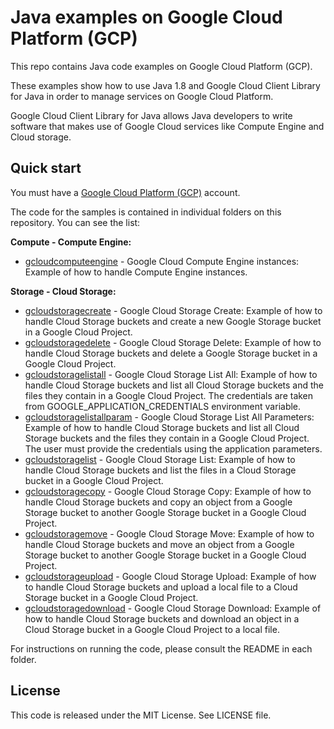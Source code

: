 # Java examples on Google Cloud Platform (GCP)

This repo contains Java code examples on Google Cloud Platform (GCP).

These examples show how to use Java 1.8 and Google Cloud Client Library for Java in order to manage services on Google Cloud Platform.

Google Cloud Client Library for Java allows Java developers to write software that makes use of Google Cloud services like Compute Engine and Cloud storage.

## Quick start

You must have a [Google Cloud Platform (GCP)](http://cloud.google.com/) account.

The code for the samples is contained in individual folders on this repository. You can see the list:

**Compute - Compute Engine:**

* [gcloudcomputeengine](/gcloudcomputeengine) - Google Cloud Compute Engine instances: Example of how to handle Compute Engine instances.

**Storage - Cloud Storage:**

* [gcloudstoragecreate](/gcloudstoragecreate) - Google Cloud Storage Create: Example of how to handle Cloud Storage buckets and
  create a new Google Storage bucket in a Google Cloud Project.
* [gcloudstoragedelete](/gcloudstoragedelete) - Google Cloud Storage Delete: Example of how to handle Cloud Storage buckets and
  delete a Google Storage bucket in a Google Cloud Project.
* [gcloudstoragelistall](/gcloudstoragelistall) - Google Cloud Storage List All: Example of how to handle Cloud Storage buckets and
  list all Cloud Storage buckets and the files they contain in a Google Cloud Project.
  The credentials are taken from GOOGLE_APPLICATION_CREDENTIALS environment variable.
* [gcloudstoragelistallparam](/gcloudstoragelistallparam) - Google Cloud Storage List All Parameters: Example of how to handle Cloud Storage buckets and
  list all Cloud Storage buckets and the files they contain in a Google Cloud Project.
  The user must provide the credentials using the application parameters.
* [gcloudstoragelist](/gcloudstoragelist) - Google Cloud Storage List: Example of how to handle Cloud Storage buckets and
  list the files in a Cloud Storage bucket in a Google Cloud Project.
* [gcloudstoragecopy](/gcloudstoragecopy) - Google Cloud Storage Copy: Example of how to handle Cloud Storage buckets and
  copy an object from a Google Storage bucket to another Google Storage bucket in a Google Cloud Project.
* [gcloudstoragemove](/gcloudstoragemove) - Google Cloud Storage Move: Example of how to handle Cloud Storage buckets and
  move an object from a Google Storage bucket to another Google Storage bucket in a Google Cloud Project.
* [gcloudstorageupload](/gcloudstorageupload) - Google Cloud Storage Upload: Example of how to handle Cloud Storage buckets and
  upload a local file to a Cloud Storage bucket in a Google Cloud Project.
* [gcloudstoragedownload](/gcloudstoragedownload) - Google Cloud Storage Download: Example of how to handle Cloud Storage buckets and
  download an object in a Cloud Storage bucket in a Google Cloud Project to a local file.

For instructions on running the code, please consult the README in each folder. 

## License

This code is released under the MIT License. See LICENSE file.